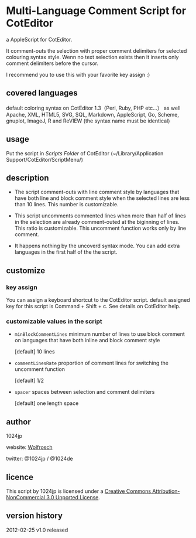 
Multi-Language Comment Script for CotEditor
===========================================

a AppleScript for CotEditor.

It comment-outs the selection with proper comment delimiters for selected colouring syntax style.
Wenn no text selection exists then it inserts only comment delimiters before the cursor.

I recommend you to use this with your favorite key assign :)

covered languages
-------------
default coloring syntax on CotEditor 1.3（Perl, Ruby, PHP etc...）
as well Apache, XML, HTML5, SVG, SQL,  Markdown, AppleScript, Go, Scheme, gnuplot, ImageJ, R and ReVIEW
(the syntax name must be identical)


usage
-------------
Put the script in *Scripts Folder* of CotEditor (~/Library/Application Support/CotEditor/ScriptMenu/)


description
-------------
- The script comment-outs with line comment style 
  by languages that have both line and block comment style
  when the selected lines are less than 10 lines.
  This number is customizable.

- This script uncomments commented lines
  when more than half of lines in the selection are already comment-outed at the biginning of lines.
  This ratio is customizable.
  This uncomment function works only by line comment.

- It happens nothing by the uncoverd syntax mode.
  You can add extra languages in the first half of the the script.


customize
-------------
### key assign
You can assign a keyboard shortcut to the CotEditor script.
default assigned key for this script is Command + Shift + c.
See details on CotEditor help.

### customizable values in the script
- `minBlockCommentLines`
	minimum number of lines to use block comment on languages that have both inline and block comment style
	
	[default] 10 lines
	
- `commentLinesRate`
	proportion of comment lines for switching the uncomment function
	
	[default] 1/2

- `spacer`
	spaces between selection and comment delimiters
	
	[default] one length space


author
-------------
1024jp

website: [Wolfrosch](http://wolfrosch.com/)

twitter: @1024jp / @1024de


licence
-------------
This script by 1024jp is licensed under a [Creative Commons Attribution-NonCommercial 3.0 Unported License](http://creativecommons.org/licenses/by-nc/3.0/).


version history
-------------
2012-02-25 v1.0 released
